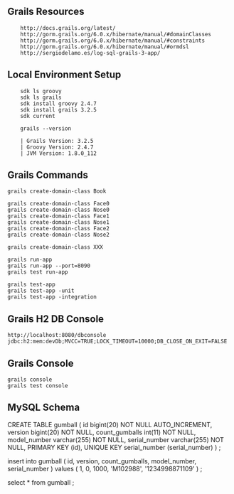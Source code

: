 ## Grails Resources

		http://docs.grails.org/latest/
		http://gorm.grails.org/6.0.x/hibernate/manual/#domainClasses
		http://gorm.grails.org/6.0.x/hibernate/manual/#constraints
		http://gorm.grails.org/6.0.x/hibernate/manual/#ormdsl
		http://sergiodelamo.es/log-sql-grails-3-app/

## Local Environment Setup

		sdk ls groovy
		sdk ls grails
	   	sdk install groovy 2.4.7
	   	sdk install grails 3.2.5
	   	sdk current

	   	grails --version
	    
		| Grails Version: 3.2.5
		| Groovy Version: 2.4.7
		| JVM Version: 1.8.0_112
		
	    
## Grails Commands
	 
	grails create-domain-class Book

	grails create-domain-class Face0	
	grails create-domain-class Nose0	
	grails create-domain-class Face1	
	grails create-domain-class Nose1	
	grails create-domain-class Face2	
	grails create-domain-class Nose2	

	grails create-domain-class XXX	

	grails run-app
	grails run-app --port=8090
	grails test run-app
	
	grails test-app
	grails test-app -unit
	grails test-app -integration


## Grails H2 DB Console

	http://localhost:8080/dbconsole 
	jdbc:h2:mem:devDb;MVCC=TRUE;LOCK_TIMEOUT=10000;DB_CLOSE_ON_EXIT=FALSE
	

## Grails Console

	grails console
	grails test console

## MySQL Schema

CREATE TABLE gumball (
  id bigint(20) NOT NULL AUTO_INCREMENT,
  version bigint(20) NOT NULL,
  count_gumballs int(11) NOT NULL,
  model_number varchar(255) NOT NULL,
  serial_number varchar(255) NOT NULL,
  PRIMARY KEY (id),
  UNIQUE KEY serial_number (serial_number)
) ;

insert into gumball ( id, version, count_gumballs, model_number, serial_number ) 
values ( 1, 0, 1000, 'M102988', '1234998871109' ) ;

select * from gumball ;




